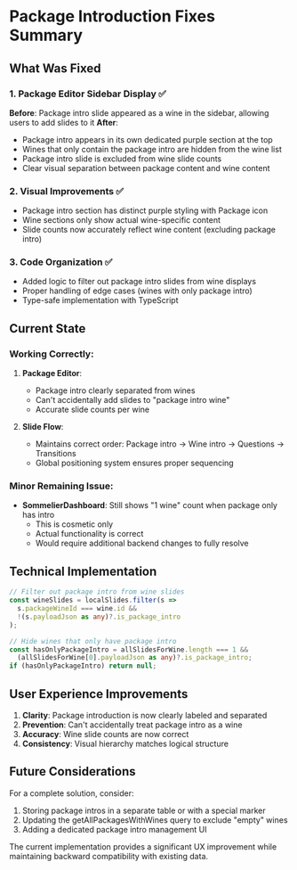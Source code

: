 # Package Introduction Fixes Summary

## What Was Fixed

### 1. Package Editor Sidebar Display ✅
**Before**: Package intro slide appeared as a wine in the sidebar, allowing users to add slides to it
**After**: 
- Package intro appears in its own dedicated purple section at the top
- Wines that only contain the package intro are hidden from the wine list
- Package intro slide is excluded from wine slide counts
- Clear visual separation between package content and wine content

### 2. Visual Improvements ✅
- Package intro section has distinct purple styling with Package icon
- Wine sections only show actual wine-specific content
- Slide counts now accurately reflect wine content (excluding package intro)

### 3. Code Organization ✅
- Added logic to filter out package intro slides from wine displays
- Proper handling of edge cases (wines with only package intro)
- Type-safe implementation with TypeScript

## Current State

### Working Correctly:
1. **Package Editor**: 
   - Package intro clearly separated from wines
   - Can't accidentally add slides to "package intro wine"
   - Accurate slide counts per wine

2. **Slide Flow**:
   - Maintains correct order: Package intro → Wine intro → Questions → Transitions
   - Global positioning system ensures proper sequencing

### Minor Remaining Issue:
- **SommelierDashboard**: Still shows "1 wine" count when package only has intro
  - This is cosmetic only
  - Actual functionality is correct
  - Would require additional backend changes to fully resolve

## Technical Implementation

```typescript
// Filter out package intro from wine slides
const wineSlides = localSlides.filter(s => 
  s.packageWineId === wine.id && 
  !(s.payloadJson as any)?.is_package_intro
);

// Hide wines that only have package intro
const hasOnlyPackageIntro = allSlidesForWine.length === 1 && 
  (allSlidesForWine[0].payloadJson as any)?.is_package_intro;
if (hasOnlyPackageIntro) return null;
```

## User Experience Improvements

1. **Clarity**: Package introduction is now clearly labeled and separated
2. **Prevention**: Can't accidentally treat package intro as a wine
3. **Accuracy**: Wine slide counts are now correct
4. **Consistency**: Visual hierarchy matches logical structure

## Future Considerations

For a complete solution, consider:
1. Storing package intros in a separate table or with a special marker
2. Updating the getAllPackagesWithWines query to exclude "empty" wines
3. Adding a dedicated package intro management UI

The current implementation provides a significant UX improvement while maintaining backward compatibility with existing data.